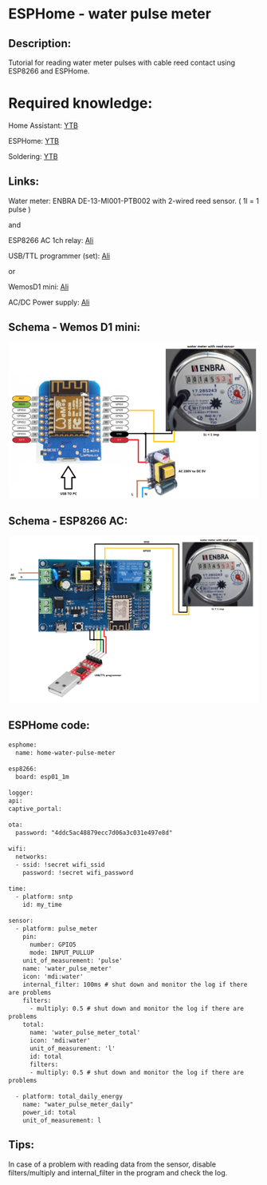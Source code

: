 # ESPHome - water pulse meter

## Description:

Tutorial for reading water meter pulses with cable reed contact using ESP8266 and ESPHome.

# Required knowledge:

Home Assistant: [YTB](https://www.youtube.com/watch?v=u_aKcf_F1MM) 

ESPHome:        [YTB](https://www.youtube.com/watch?v=mj-24SZLQKk) 

Soldering:      [YTB](https://www.youtube.com/watch?v=6rmErwU5E-k) 

## Links:

Water meter: ENBRA DE-13-MI001-PTB002 with 2-wired reed sensor. ( 1l = 1 pulse )

and

ESP8266 AC 1ch relay: [Ali](https://www.aliexpress.com/item/1005001631140958.html?dp=61e453ee0fa2025c4ba43400&cn=ah&aff_fcid=bc98419ec5b0425abf957a328f7c1556-1645572122033-04627-_AnTGXs&tt=CPS_NORMAL&aff_fsk=_AnTGXs&aff_platform=portals-)

USB/TTL programmer (set): [Ali](https://www.aliexpress.com/item/4000120687489.html?spm=a2g0o.productlist.0.0.1c584f39Jcl6io&algo_pvid=9b1a0e4e-551b-4ba6-af72-74ef9ac96b87&aem_p4p_detail=2022022216244713238668511815050004685000&algo_exp_id=9b1a0e4e-551b-4ba6-)

or 

WemosD1 mini: [Ali](https://www.aliexpress.com/item/1005003430551175.html?spm=a2g0o.productlist.0.0.2b6649f2d9lNvP&algo_pvid=999515b6-0dda-4fce-94ff-490172a0ba2c&aem_p4p_detail=2022022216235813155484689130080004686856&algo_exp_id=)

AC/DC Power supply: [Ali](https://www.aliexpress.com/item/1005001432291885.html?dp=61e453ee0fa2025c4ba43400&cn=ah&aff_fcid=e91f783db22b487fac9475b898675279-1645575787579-00803-_d6jWDbY&aff_fsk=_d6jWDbY&aff_platform=link-c-)



## Schema - Wemos D1 mini:

![Wemos D1 mini](https://github.com/peca2345/ESPHome-water-pulse-meter/blob/main/WemosD1mini_schema.png)

## Schema - ESP8266 AC:
![ESP8266 AC](https://github.com/peca2345/ESPHome-water-pulse-meter/blob/main/ESP8266_AC_schema.png)


## ESPHome code:

```
esphome:
  name: home-water-pulse-meter
  
esp8266:
  board: esp01_1m
  
logger:
api:
captive_portal:

ota:
  password: "4ddc5ac48879ecc7d06a3c031e497e8d"

wifi:
  networks:
  - ssid: !secret wifi_ssid
    password: !secret wifi_password

time:
  - platform: sntp
    id: my_time

sensor:
  - platform: pulse_meter
    pin:
      number: GPIO5
      mode: INPUT_PULLUP
    unit_of_measurement: 'pulse'
    name: 'water_pulse_meter'
    icon: 'mdi:water'
    internal_filter: 100ms # shut down and monitor the log if there are problems
    filters:
      - multiply: 0.5 # shut down and monitor the log if there are problems
    total:
      name: 'water_pulse_meter_total'
      icon: 'mdi:water'
      unit_of_measurement: 'l'
      id: total
      filters:
      - multiply: 0.5 # shut down and monitor the log if there are problems

  - platform: total_daily_energy
    name: "water_pulse_meter_daily"
    power_id: total  
    unit_of_measurement: l
```


## Tips:

In case of a problem with reading data from the sensor, disable filters/multiply and internal_filter in the program and check the log.
